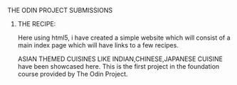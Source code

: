THE ODIN PROJECT SUBMISSIONS

1) THE RECIPE:
	
	
	
	Here using html5, i have created a simple website which will consist of a main index page which will have 
	links to a few recipes.
	
	ASIAN THEMED CUISINES LIKE INDIAN,CHINESE,JAPANESE CUISINE have been showcased here.
	This is the first project in the foundation course provided by The Odin Project.
	
















